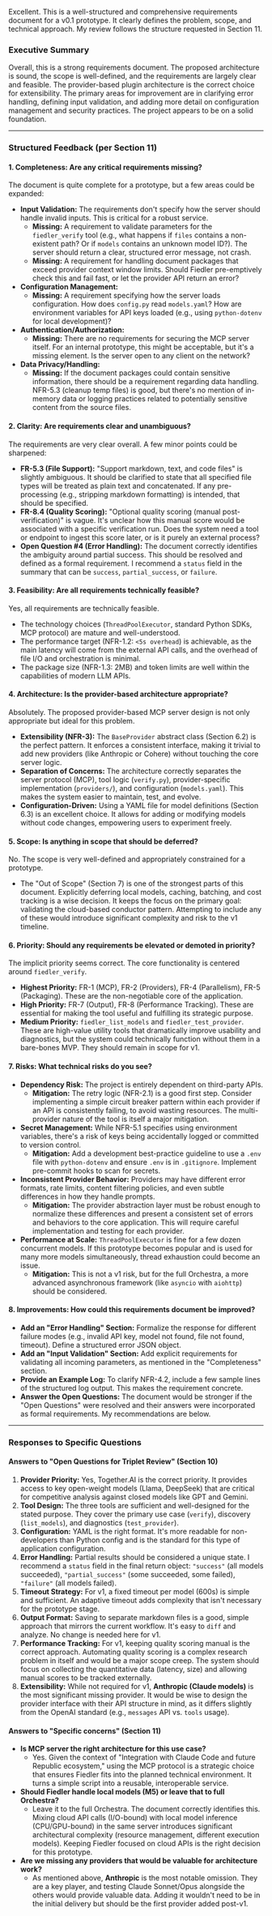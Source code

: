 Excellent. This is a well-structured and comprehensive requirements document for a v0.1 prototype. It clearly defines the problem, scope, and technical approach. My review follows the structure requested in Section 11.

### Executive Summary

Overall, this is a strong requirements document. The proposed architecture is sound, the scope is well-defined, and the requirements are largely clear and feasible. The provider-based plugin architecture is the correct choice for extensibility. The primary areas for improvement are in clarifying error handling, defining input validation, and adding more detail on configuration management and security practices. The project appears to be on a solid foundation.

---

### Structured Feedback (per Section 11)

#### 1. Completeness: Are any critical requirements missing?

The document is quite complete for a prototype, but a few areas could be expanded:

*   **Input Validation:** The requirements don't specify how the server should handle invalid inputs. This is critical for a robust service.
    *   **Missing:** A requirement to validate parameters for the `fiedler_verify` tool (e.g., what happens if `files` contains a non-existent path? Or if `models` contains an unknown model ID?). The server should return a clear, structured error message, not crash.
    *   **Missing:** A requirement for handling document packages that exceed provider context window limits. Should Fiedler pre-emptively check this and fail fast, or let the provider API return an error?
*   **Configuration Management:**
    *   **Missing:** A requirement specifying how the server loads configuration. How does `config.py` read `models.yaml`? How are environment variables for API keys loaded (e.g., using `python-dotenv` for local development)?
*   **Authentication/Authorization:**
    *   **Missing:** There are no requirements for securing the MCP server itself. For an internal prototype, this might be acceptable, but it's a missing element. Is the server open to any client on the network?
*   **Data Privacy/Handling:**
    *   **Missing:** If the document packages could contain sensitive information, there should be a requirement regarding data handling. NFR-5.3 (cleanup temp files) is good, but there's no mention of in-memory data or logging practices related to potentially sensitive content from the source files.

#### 2. Clarity: Are requirements clear and unambiguous?

The requirements are very clear overall. A few minor points could be sharpened:

*   **FR-5.3 (File Support):** "Support markdown, text, and code files" is slightly ambiguous. It should be clarified to state that all specified file types will be treated as plain text and concatenated. If any pre-processing (e.g., stripping markdown formatting) is intended, that should be specified.
*   **FR-8.4 (Quality Scoring):** "Optional quality scoring (manual post-verification)" is vague. It's unclear how this manual score would be associated with a specific verification run. Does the system need a tool or endpoint to ingest this score later, or is it purely an external process?
*   **Open Question #4 (Error Handling):** The document correctly identifies the ambiguity around partial success. This should be resolved and defined as a formal requirement. I recommend a `status` field in the summary that can be `success`, `partial_success`, or `failure`.

#### 3. Feasibility: Are all requirements technically feasible?

Yes, all requirements are technically feasible.

*   The technology choices (`ThreadPoolExecutor`, standard Python SDKs, MCP protocol) are mature and well-understood.
*   The performance target (NFR-1.2: `<5s overhead`) is achievable, as the main latency will come from the external API calls, and the overhead of file I/O and orchestration is minimal.
*   The package size (NFR-1.3: 2MB) and token limits are well within the capabilities of modern LLM APIs.

#### 4. Architecture: Is the provider-based architecture appropriate?

Absolutely. The proposed provider-based MCP server design is not only appropriate but ideal for this problem.

*   **Extensibility (NFR-3):** The `BaseProvider` abstract class (Section 6.2) is the perfect pattern. It enforces a consistent interface, making it trivial to add new providers (like Anthropic or Cohere) without touching the core server logic.
*   **Separation of Concerns:** The architecture correctly separates the server protocol (MCP), tool logic (`verify.py`), provider-specific implementation (`providers/`), and configuration (`models.yaml`). This makes the system easier to maintain, test, and evolve.
*   **Configuration-Driven:** Using a YAML file for model definitions (Section 6.3) is an excellent choice. It allows for adding or modifying models without code changes, empowering users to experiment freely.

#### 5. Scope: Is anything in scope that should be deferred?

No. The scope is very well-defined and appropriately constrained for a prototype.

*   The "Out of Scope" (Section 7) is one of the strongest parts of this document. Explicitly deferring local models, caching, batching, and cost tracking is a wise decision. It keeps the focus on the primary goal: validating the cloud-based conductor pattern. Attempting to include any of these would introduce significant complexity and risk to the v1 timeline.

#### 6. Priority: Should any requirements be elevated or demoted in priority?

The implicit priority seems correct. The core functionality is centered around `fiedler_verify`.

*   **Highest Priority:** FR-1 (MCP), FR-2 (Providers), FR-4 (Parallelism), FR-5 (Packaging). These are the non-negotiable core of the application.
*   **High Priority:** FR-7 (Output), FR-8 (Performance Tracking). These are essential for making the tool useful and fulfilling its strategic purpose.
*   **Medium Priority:** `fiedler_list_models` and `fiedler_test_provider`. These are high-value utility tools that dramatically improve usability and diagnostics, but the system could technically function without them in a bare-bones MVP. They should remain in scope for v1.

#### 7. Risks: What technical risks do you see?

*   **Dependency Risk:** The project is entirely dependent on third-party APIs.
    *   **Mitigation:** The retry logic (NFR-2.1) is a good first step. Consider implementing a simple circuit breaker pattern within each provider if an API is consistently failing, to avoid wasting resources. The multi-provider nature of the tool is itself a major mitigation.
*   **Secret Management:** While NFR-5.1 specifies using environment variables, there's a risk of keys being accidentally logged or committed to version control.
    *   **Mitigation:** Add a development best-practice guideline to use a `.env` file with `python-dotenv` and ensure `.env` is in `.gitignore`. Implement pre-commit hooks to scan for secrets.
*   **Inconsistent Provider Behavior:** Providers may have different error formats, rate limits, content filtering policies, and even subtle differences in how they handle prompts.
    *   **Mitigation:** The provider abstraction layer must be robust enough to normalize these differences and present a consistent set of errors and behaviors to the core application. This will require careful implementation and testing for each provider.
*   **Performance at Scale:** `ThreadPoolExecutor` is fine for a few dozen concurrent models. If this prototype becomes popular and is used for many more models simultaneously, thread exhaustion could become an issue.
    *   **Mitigation:** This is not a v1 risk, but for the full Orchestra, a more advanced asynchronous framework (like `asyncio` with `aiohttp`) should be considered.

#### 8. Improvements: How could this requirements document be improved?

*   **Add an "Error Handling" Section:** Formalize the response for different failure modes (e.g., invalid API key, model not found, file not found, timeout). Define a structured error JSON object.
*   **Add an "Input Validation" Section:** Add explicit requirements for validating all incoming parameters, as mentioned in the "Completeness" section.
*   **Provide an Example Log:** To clarify NFR-4.2, include a few sample lines of the structured log output. This makes the requirement concrete.
*   **Answer the Open Questions:** The document would be stronger if the "Open Questions" were resolved and their answers were incorporated as formal requirements. My recommendations are below.

---

### Responses to Specific Questions

#### Answers to "Open Questions for Triplet Review" (Section 10)

1.  **Provider Priority:** Yes, Together.AI is the correct priority. It provides access to key open-weight models (Llama, DeepSeek) that are critical for competitive analysis against closed models like GPT and Gemini.
2.  **Tool Design:** The three tools are sufficient and well-designed for the stated purpose. They cover the primary use case (`verify`), discovery (`list_models`), and diagnostics (`test_provider`).
3.  **Configuration:** YAML is the right format. It's more readable for non-developers than Python config and is the standard for this type of application configuration.
4.  **Error Handling:** Partial results should be considered a unique state. I recommend a `status` field in the final return object: `"success"` (all models succeeded), `"partial_success"` (some succeeded, some failed), `"failure"` (all models failed).
5.  **Timeout Strategy:** For v1, a fixed timeout per model (600s) is simple and sufficient. An adaptive timeout adds complexity that isn't necessary for the prototype stage.
6.  **Output Format:** Saving to separate markdown files is a good, simple approach that mirrors the current workflow. It's easy to `diff` and analyze. No change is needed here for v1.
7.  **Performance Tracking:** For v1, keeping quality scoring manual is the correct approach. Automating quality scoring is a complex research problem in itself and would be a major scope creep. The system should focus on collecting the quantitative data (latency, size) and allowing manual scores to be tracked externally.
8.  **Extensibility:** While not required for v1, **Anthropic (Claude models)** is the most significant missing provider. It would be wise to design the provider interface with their API structure in mind, as it differs slightly from the OpenAI standard (e.g., `messages` API vs. `tools` usage).

#### Answers to "Specific concerns" (Section 11)

*   **Is MCP server the right architecture for this use case?**
    *   Yes. Given the context of "Integration with Claude Code and future Republic ecosystem," using the MCP protocol is a strategic choice that ensures Fiedler fits into the planned technical environment. It turns a simple script into a reusable, interoperable service.
*   **Should Fiedler handle local models (M5) or leave that to full Orchestra?**
    *   Leave it to the full Orchestra. The document correctly identifies this. Mixing cloud API calls (I/O-bound) with local model inference (CPU/GPU-bound) in the same server introduces significant architectural complexity (resource management, different execution models). Keeping Fiedler focused on cloud APIs is the right decision for this prototype.
*   **Are we missing any providers that would be valuable for architecture work?**
    *   As mentioned above, **Anthropic** is the most notable omission. They are a key player, and testing Claude Sonnet/Opus alongside the others would provide valuable data. Adding it wouldn't need to be in the initial delivery but should be the first provider added post-v1.
